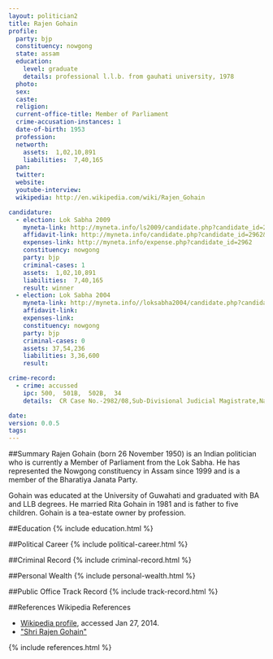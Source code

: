 ```yaml
---
layout: politician2
title: Rajen Gohain
profile: 
  party: bjp
  constituency: nowgong
  state: assam
  education: 
    level: graduate
    details: professional l.l.b. from gauhati university, 1978
  photo: 
  sex: 
  caste: 
  religion: 
  current-office-title: Member of Parliament
  crime-accusation-instances: 1
  date-of-birth: 1953
  profession: 
  networth: 
    assets:  1,02,10,891
    liabilities:  7,40,165
  pan: 
  twitter: 
  website: 
  youtube-interview: 
  wikipedia: http://en.wikipedia.com/wiki/Rajen_Gohain

candidature: 
  - election: Lok Sabha 2009
    myneta-link: http://myneta.info/ls2009/candidate.php?candidate_id=2962
    affidavit-link: http://myneta.info/candidate.php?candidate_id=2962&scan=original
    expenses-link: http://myneta.info/expense.php?candidate_id=2962
    constituency: nowgong 
    party: bjp
    criminal-cases: 1
    assets:  1,02,10,891
    liabilities:  7,40,165
    result: winner 
  - election: Lok Sabha 2004
    myneta-link: http://myneta.info//loksabha2004/candidate.php?candidate_id=399
    affidavit-link: 
    expenses-link: 
    constituency: nowgong 
    party: bjp
    criminal-cases: 0
    assets: 37,54,236
    liabilities: 3,36,600
    result:  

crime-record: 
  - crime: accussed
    ipc: 500,  501B,  502B,  34
    details:  CR Case No.-2982/08,Sub-Divisional Judicial Magistrate,Nagaon CR 2982/08,Date 15.11.2008   

date: 
version: 0.0.5
tags: 
---
```

##Summary
Rajen Gohain (born 26 November 1950) is an Indian politician who is currently a Member of Parliament from the Lok Sabha. He has represented the Nowgong constituency in Assam since 1999 and is a member of the Bharatiya Janata Party.

Gohain was educated at the University of Guwahati and graduated with BA and LLB degrees. He married Rita Gohain in 1981 and is father to five children. Gohain is a tea-estate owner by profession.


##Education
{% include education.html %}


##Political Career
{% include political-career.html %}


##Criminal Record
{% include criminal-record.html %}


##Personal Wealth
{% include personal-wealth.html %}


##Public Office Track Record
{% include track-record.html %}


##References
Wikipedia References
- [Wikipedia profile]({{page.profile.wikipedia}}), accessed Jan 27, 2014.
- ["Shri Rajen Gohain"][wiki1]

[wiki1]: http://india.gov.in/govt/loksabhampbiodata.php?mpcode=143


{% include references.html %}